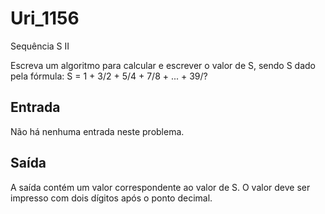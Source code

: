 # Uri_1156
Sequência S II

Escreva um algoritmo para calcular e escrever o valor de S, sendo S dado pela fórmula:
S = 1 + 3/2 + 5/4 + 7/8 + ... + 39/?

## Entrada

Não há nenhuma entrada neste problema.

## Saída

A saída contém um valor correspondente ao valor de S.
O valor deve ser impresso com dois dígitos após o ponto decimal.
